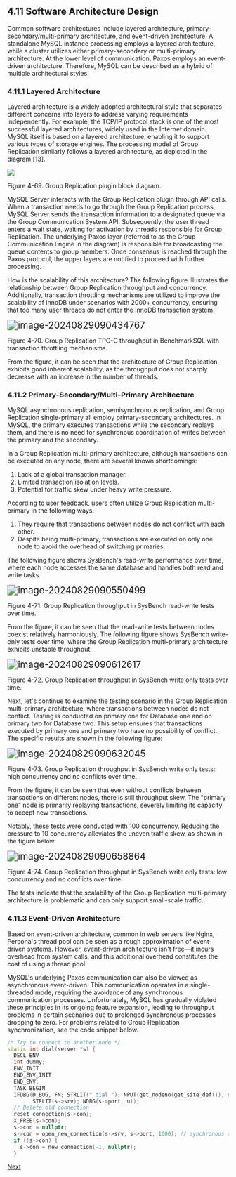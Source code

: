 ## 4.11 Software Architecture Design

Common software architectures include layered architecture, primary-secondary/multi-primary architecture, and event-driven architecture. A standalone MySQL instance processing employs a layered architecture, while a cluster utilizes either primary-secondary or multi-primary architecture. At the lower level of communication, Paxos employs an event-driven architecture. Therefore, MySQL can be described as a hybrid of multiple architectural styles.

### 4.11.1 Layered Architecture

Layered architecture is a widely adopted architectural style that separates different concerns into layers to address varying requirements independently. For example, the TCP/IP protocol stack is one of the most successful layered architectures, widely used in the Internet domain. MySQL itself is based on a layered architecture, enabling it to support various types of storage engines. The processing model of Group Replication similarly follows a layered architecture, as depicted in the diagram [13].

![](media/90cde9e64d700b21ced54c3610d9a88c.png)

Figure 4-69. Group Replication plugin block diagram.

MySQL Server interacts with the Group Replication plugin through API calls. When a transaction needs to go through the Group Replication process, MySQL Server sends the transaction information to a designated queue via the Group Communication System API. Subsequently, the user thread enters a wait state, waiting for activation by threads responsible for Group Replication. The underlying Paxos layer (referred to as the Group Communication Engine in the diagram) is responsible for broadcasting the queue contents to group members. Once consensus is reached through the Paxos protocol, the upper layers are notified to proceed with further processing.

How is the scalability of this architecture? The following figure illustrates the relationship between Group Replication throughput and concurrency. Additionally, transaction throttling mechanisms are utilized to improve the scalability of InnoDB under scenarios with 2000+ concurrency, ensuring that too many user threads do not enter the InnoDB transaction system.

<img src="media/image-20240829090434767.png" alt="image-20240829090434767" style="zoom:150%;" />

Figure 4-70. Group Replication TPC-C throughput in BenchmarkSQL with transaction throttling mechanisms.

From the figure, it can be seen that the architecture of Group Replication exhibits good inherent scalability, as the throughput does not sharply decrease with an increase in the number of threads.

### 4.11.2 Primary-Secondary/Multi-Primary Architecture

MySQL asynchronous replication, semisynchronous replication, and Group Replication single-primary all employ primary-secondary architectures. In MySQL, the primary executes transactions while the secondary replays them, and there is no need for synchronous coordination of writes between the primary and the secondary.

In a Group Replication multi-primary architecture, although transactions can be executed on any node, there are several known shortcomings:

1. Lack of a global transaction manager.
2. Limited transaction isolation levels.
3. Potential for traffic skew under heavy write pressure.

According to user feedback, users often utilize Group Replication multi-primary in the following ways:

1. They require that transactions between nodes do not conflict with each other.
2. Despite being multi-primary, transactions are executed on only one node to avoid the overhead of switching primaries.

The following figure shows SysBench's read-write performance over time, where each node accesses the same database and handles both read and write tasks.

<img src="media/image-20240829090550499.png" alt="image-20240829090550499" style="zoom:150%;" />

Figure 4-71. Group Replication throughput in SysBench read-write tests over time.

From the figure, it can be seen that the read-write tests between nodes coexist relatively harmoniously. The following figure shows SysBench write-only tests over time, where the Group Replication multi-primary architecture exhibits unstable throughput.

<img src="media/image-20240829090612617.png" alt="image-20240829090612617" style="zoom:150%;" />

Figure 4-72. Group Replication throughput in SysBench write only tests over time.

Next, let's continue to examine the testing scenario in the Group Replication multi-primary architecture, where transactions between nodes do not conflict. Testing is conducted on primary one for Database one and on primary two for Database two. This setup ensures that transactions executed by primary one and primary two have no possibility of conflict. The specific results are shown in the following figure:

<img src="media/image-20240829090632045.png" alt="image-20240829090632045" style="zoom:150%;" />

Figure 4-73. Group Replication throughput in SysBench write only tests: high concurrency and no conflicts over time.

From the figure, it can be seen that even without conflicts between transactions on different nodes, there is still throughput skew. The "primary one" node is primarily replaying transactions, severely limiting its capacity to accept new transactions.

Notably, these tests were conducted with 100 concurrency. Reducing the pressure to 10 concurrency alleviates the uneven traffic skew, as shown in the figure below.

<img src="media/image-20240829090658864.png" alt="image-20240829090658864" style="zoom:150%;" />

Figure 4-74. Group Replication throughput in SysBench write only tests: low concurrency and no conflicts over time.

The tests indicate that the scalability of the Group Replication multi-primary architecture is problematic and can only support small-scale traffic.

### 4.11.3 Event-Driven Architecture

Based on event-driven architecture, common in web servers like Nginx, Percona's thread pool can be seen as a rough approximation of event-driven systems. However, event-driven architecture isn't free—it incurs overhead from system calls, and this additional overhead constitutes the cost of using a thread pool.

MySQL's underlying Paxos communication can also be viewed as asynchronous event-driven. This communication operates in a single-threaded mode, requiring the avoidance of any synchronous communication processes. Unfortunately, MySQL has gradually violated these principles in its ongoing feature expansion, leading to throughput problems in certain scenarios due to prolonged synchronous processes dropping to zero. For problems related to Group Replication synchronization, see the code snippet below.

```c++
/* Try to connect to another node */
static int dial(server *s) {
  DECL_ENV
  int dummy;
  ENV_INIT
  END_ENV_INIT
  END_ENV;
  TASK_BEGIN
  IFDBG(D_BUG, FN; STRLIT(" dial "); NPUT(get_nodeno(get_site_def()), u);
        STRLIT(s->srv); NDBG(s->port, u));
  // Delete old connection
  reset_connection(s->con);
  X_FREE(s->con);
  s->con = nullptr;
  s->con = open_new_connection(s->srv, s->port, 1000); // synchronous call
  if (!s->con) {
    s->con = new_connection(-1, nullptr);
  }
```

[Next](Chapter4_12.md)
